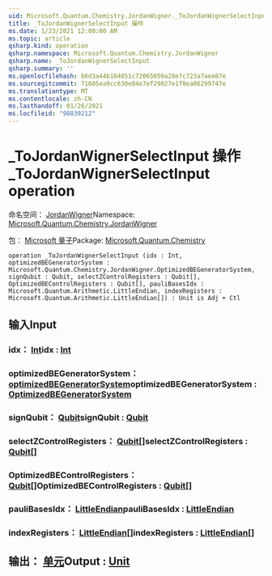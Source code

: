 ```yaml
---
uid: Microsoft.Quantum.Chemistry.JordanWigner._ToJordanWignerSelectInput
title: _ToJordanWignerSelectInput 操作
ms.date: 1/23/2021 12:00:00 AM
ms.topic: article
qsharp.kind: operation
qsharp.namespace: Microsoft.Quantum.Chemistry.JordanWigner
qsharp.name: _ToJordanWignerSelectInput
qsharp.summary: ''
ms.openlocfilehash: b6d3a44b184051c72065050a28e7c723a7aee87e
ms.sourcegitcommit: 71605ea9cc630e84e7ef29027e1f0ea06299747e
ms.translationtype: MT
ms.contentlocale: zh-CN
ms.lasthandoff: 01/26/2021
ms.locfileid: "98839212"
---
```

# <a name="_tojordanwignerselectinput-operation"></a><span data-ttu-id="c3b74-102">_ToJordanWignerSelectInput 操作</span><span class="sxs-lookup"><span data-stu-id="c3b74-102">_ToJordanWignerSelectInput operation</span></span>

<span data-ttu-id="c3b74-103">命名空间： [JordanWigner](xref:Microsoft.Quantum.Chemistry.JordanWigner)</span><span class="sxs-lookup"><span data-stu-id="c3b74-103">Namespace: [Microsoft.Quantum.Chemistry.JordanWigner](xref:Microsoft.Quantum.Chemistry.JordanWigner)</span></span>

<span data-ttu-id="c3b74-104">包： [Microsoft 量子](https://nuget.org/packages/Microsoft.Quantum.Chemistry)</span><span class="sxs-lookup"><span data-stu-id="c3b74-104">Package: [Microsoft.Quantum.Chemistry](https://nuget.org/packages/Microsoft.Quantum.Chemistry)</span></span>




```qsharp
operation _ToJordanWignerSelectInput (idx : Int, optimizedBEGeneratorSystem : Microsoft.Quantum.Chemistry.JordanWigner.OptimizedBEGeneratorSystem, signQubit : Qubit, selectZControlRegisters : Qubit[], OptimizedBEControlRegisters : Qubit[], pauliBasesIdx : Microsoft.Quantum.Arithmetic.LittleEndian, indexRegisters : Microsoft.Quantum.Arithmetic.LittleEndian[]) : Unit is Adj + Ctl
```


## <a name="input"></a><span data-ttu-id="c3b74-105">输入</span><span class="sxs-lookup"><span data-stu-id="c3b74-105">Input</span></span>

### <a name="idx--int"></a><span data-ttu-id="c3b74-106">idx： [Int](xref:microsoft.quantum.lang-ref.int)</span><span class="sxs-lookup"><span data-stu-id="c3b74-106">idx : [Int](xref:microsoft.quantum.lang-ref.int)</span></span>




### <a name="optimizedbegeneratorsystem--optimizedbegeneratorsystem"></a><span data-ttu-id="c3b74-107">optimizedBEGeneratorSystem： [optimizedBEGeneratorSystem](xref:Microsoft.Quantum.Chemistry.JordanWigner.OptimizedBEGeneratorSystem)</span><span class="sxs-lookup"><span data-stu-id="c3b74-107">optimizedBEGeneratorSystem : [OptimizedBEGeneratorSystem](xref:Microsoft.Quantum.Chemistry.JordanWigner.OptimizedBEGeneratorSystem)</span></span>




### <a name="signqubit--qubit"></a><span data-ttu-id="c3b74-108">signQubit： [Qubit](xref:microsoft.quantum.lang-ref.qubit)</span><span class="sxs-lookup"><span data-stu-id="c3b74-108">signQubit : [Qubit](xref:microsoft.quantum.lang-ref.qubit)</span></span>




### <a name="selectzcontrolregisters--qubit"></a><span data-ttu-id="c3b74-109">selectZControlRegisters： [Qubit](xref:microsoft.quantum.lang-ref.qubit)[]</span><span class="sxs-lookup"><span data-stu-id="c3b74-109">selectZControlRegisters : [Qubit](xref:microsoft.quantum.lang-ref.qubit)[]</span></span>




### <a name="optimizedbecontrolregisters--qubit"></a><span data-ttu-id="c3b74-110">OptimizedBEControlRegisters： [Qubit](xref:microsoft.quantum.lang-ref.qubit)[]</span><span class="sxs-lookup"><span data-stu-id="c3b74-110">OptimizedBEControlRegisters : [Qubit](xref:microsoft.quantum.lang-ref.qubit)[]</span></span>




### <a name="paulibasesidx--littleendian"></a><span data-ttu-id="c3b74-111">pauliBasesIdx： [LittleEndian](xref:Microsoft.Quantum.Arithmetic.LittleEndian)</span><span class="sxs-lookup"><span data-stu-id="c3b74-111">pauliBasesIdx : [LittleEndian](xref:Microsoft.Quantum.Arithmetic.LittleEndian)</span></span>




### <a name="indexregisters--littleendian"></a><span data-ttu-id="c3b74-112">indexRegisters： [LittleEndian](xref:Microsoft.Quantum.Arithmetic.LittleEndian)[]</span><span class="sxs-lookup"><span data-stu-id="c3b74-112">indexRegisters : [LittleEndian](xref:Microsoft.Quantum.Arithmetic.LittleEndian)[]</span></span>





## <a name="output--unit"></a><span data-ttu-id="c3b74-113">输出： [单元](xref:microsoft.quantum.lang-ref.unit)</span><span class="sxs-lookup"><span data-stu-id="c3b74-113">Output : [Unit](xref:microsoft.quantum.lang-ref.unit)</span></span>

